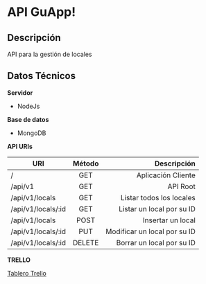 # API GuApp!

## Descripción

API para la gestión de locales

## Datos Técnicos

**Servidor**
- NodeJs

**Base de datos**
- MongoDB

**API URIs**

| URI                      | Método | Descripción                            |
| ------------------------ |:------:| --------------------------------------:|
| /                        | GET    | Aplicación Cliente                     |
| /api/v1                  | GET    | API Root                               |
| /api/v1/locals           | GET    | Listar todos los locales               |
| /api/v1/locals/:id       | GET    | Listar un local por su ID              |
| /api/v1/locals           | POST   | Insertar un local                      |
| /api/v1/locals/:id       | PUT    | Modificar un local por su ID           |
| /api/v1/locals/:id       | DELETE | Borrar un local por su ID              |

**TRELLO**

[Tablero Trello](https://trello.com/b/M9OcNmRC/guapp)
